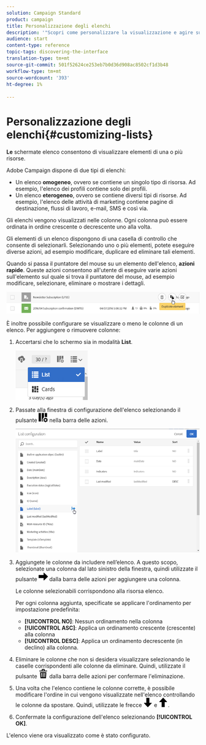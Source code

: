 ```yaml
---
solution: Campaign Standard
product: campaign
title: Personalizzazione degli elenchi
description: '"Scopri come personalizzare la visualizzazione e agire sulle schermate elenco in  Adobe Campaign Standard:ordinamento, filtro, eliminazione o duplicazione di elementi. Nelle schermate sono visualizzati elementi di una o più risorse."'
audience: start
content-type: reference
topic-tags: discovering-the-interface
translation-type: tm+mt
source-git-commit: 501f52624ce253eb7b0d36d908ac8502cf1d3b48
workflow-type: tm+mt
source-wordcount: '393'
ht-degree: 1%

---
```



# Personalizzazione degli elenchi{#customizing-lists}

**Le** schermate elenco consentono di visualizzare elementi di una o più risorse.

 Adobe Campaign dispone di due tipi di elenchi:

* Un elenco **omogeneo**, ovvero se contiene un singolo tipo di risorsa. Ad esempio, l&#39;elenco dei profili contiene solo dei profili.
* Un elenco **eterogeneo**, ovvero se contiene diversi tipi di risorse. Ad esempio, l&#39;elenco delle attività di marketing contiene pagine di destinazione, flussi di lavoro, e-mail, SMS e così via.

Gli elenchi vengono visualizzati nelle colonne. Ogni colonna può essere ordinata in ordine crescente o decrescente uno alla volta.

Gli elementi di un elenco dispongono di una casella di controllo che consente di selezionarli. Selezionando uno o più elementi, potete eseguire diverse azioni, ad esempio modificare, duplicare ed eliminare tali elementi.

Quando si passa il puntatore del mouse su un elemento dell&#39;elenco, **azioni rapide**. Queste azioni consentono all&#39;utente di eseguire varie azioni sull&#39;elemento sul quale si trova il puntatore del mouse, ad esempio modificare, selezionare, eliminare o mostrare i dettagli.

![](assets/overview_list_quickactions.png)

È inoltre possibile configurare se visualizzare o meno le colonne di un elenco. Per aggiungere o rimuovere colonne:

1. Accertarsi che lo schermo sia in modalità **List**.

   ![](assets/export_list_mode_switch.png)

1. Passate alla finestra di configurazione dell&#39;elenco selezionando il pulsante ![](assets/columnsettings.png) nella barra delle azioni.

   ![](assets/list_configuration1.png)

1. Aggiungete le colonne da includere nell’elenco. A questo scopo, selezionate una colonna dal lato sinistro della finestra, quindi utilizzate il pulsante ![](assets/arrowright.png) dalla barra delle azioni per aggiungere una colonna.

   Le colonne selezionabili corrispondono alla risorsa elenco.

   Per ogni colonna aggiunta, specificate se applicare l&#39;ordinamento per impostazione predefinita:

   * **[!UICONTROL NO]**: Nessun ordinamento nella colonna
   * **[!UICONTROL ASC]**: Applica un ordinamento crescente (crescente) alla colonna
   * **[!UICONTROL DESC]**: Applica un ordinamento decrescente (in declino) alla colonna.

1. Eliminare le colonne che non si desidera visualizzare selezionando le caselle corrispondenti alle colonne da eliminare. Quindi, utilizzate il pulsante ![](assets/delete.png) dalla barra delle azioni per confermare l&#39;eliminazione.
1. Una volta che l&#39;elenco contiene le colonne corrette, è possibile modificare l&#39;ordine in cui vengono visualizzate nell&#39;elenco controllando le colonne da spostare. Quindi, utilizzate le frecce ![](assets/arrowdown.png) e ![](assets/arrowup.png).
1. Confermate la configurazione dell&#39;elenco selezionando **[!UICONTROL OK]**.

L&#39;elenco viene ora visualizzato come è stato configurato.
